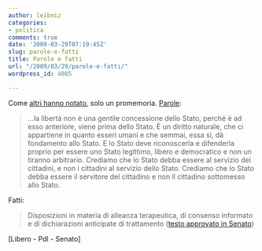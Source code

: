 ```yaml
---
author: leibniz
categories:
- politica
comments: true
date: '2009-03-29T07:19:45Z'
slug: parole-e-fatti
title: Parole e fatti
url: "/2009/03/29/parole-e-fatti/"
wordpress_id: 4005

---
```

Come [altri hanno notato](http://www.libero-news.it/articles/view/532387), solo un promemoria. [Parole](http://www.forzaitalia.it/notizie/arc_15355.htm):


> ...la libertà non è una gentile concessione dello Stato, perché è ad esso anteriore, viene prima dello Stato. È un diritto naturale, che ci appartiene in quanto esseri umani e che semmai, essa sì, dà fondamento allo Stato. E lo Stato deve riconoscerla e difenderla proprio per essere uno Stato legittimo, libero e democratico e non un tiranno arbitrario.
Crediamo che lo Stato debba essere al servizio dei cittadini, e non i cittadini al servizio dello Stato. Crediamo che lo Stato debba essere il servitore del cittadino e non il cittadino sottomesso allo Stato.


Fatti:


> Disposizioni in materia di alleanza terapeutica, di consenso informato e di dichiarazioni anticipate di trattamento ([testo approvato in Senato](http://www.senato.it/documenti/repository/leggi_e_documenti/raccoltenormative/testamento_biologico/introduzione.htm))


[Libero - Pdl - Senato]
